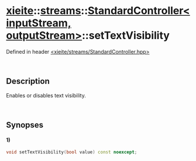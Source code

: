 # [xieite](../../../xieite.md)\:\:[streams](../../../streams.md)\:\:[StandardController\<inputStream, outputStream\>](../../StandardController.md)\:\:setTextVisibility
Defined in header [<xieite/streams/StandardController.hpp>](../../../../include/xieite/streams/StandardController.hpp)

&nbsp;

## Description
Enables or disables text visibility.

&nbsp;

## Synopses
#### 1)
```cpp
void setTextVisibility(bool value) const noexcept;
```
